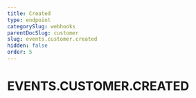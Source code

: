 ```yaml
---
title: Created
type: endpoint
categorySlug: webhooks
parentDocSlug: customer
slug: events.customer.created
hidden: false
order: 5
---
```

# EVENTS.CUSTOMER.CREATED
